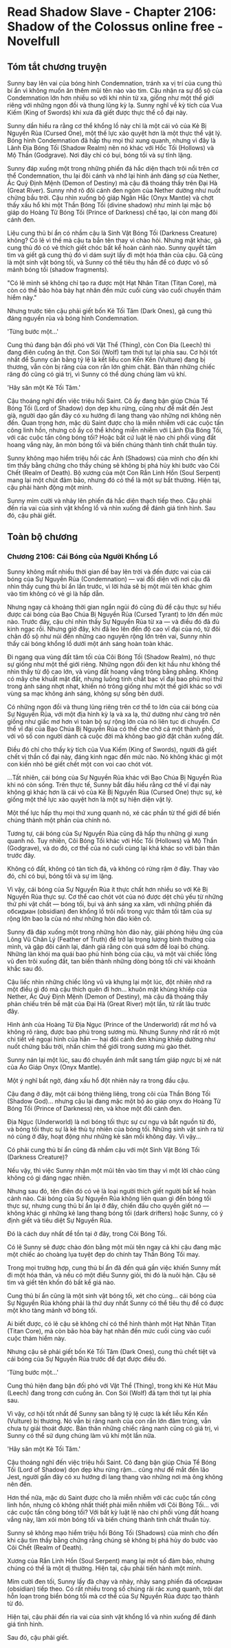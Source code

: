 # Read Shadow Slave - Chapter 2106: Shadow of the Colossus online free - Novelfull

## Tóm tắt chương truyện

Sunny bay lên vai của bóng hình Condemnation, tránh xa vị trí của cung thủ bí ẩn vì không muốn ăn thêm mũi tên nào vào tim. Cậu nhận ra sự đồ sộ của Condemnation lớn hơn nhiều so với khi nhìn từ xa, giống như một thế giới riêng với những ngọn đồi và thung lũng kỳ lạ. Sunny nghĩ về kỳ tích của Vua Kiếm (King of Swords) khi xưa đã giết được thực thể cổ đại này.

Sunny dần hiểu ra rằng cơ thể khổng lồ này chỉ là một cái vỏ của Kẻ Bị Nguyền Rủa (Cursed One), một thế lực xảo quyệt hơn là một thực thể vật lý. Bóng hình Condemnation đã hấp thụ mọi thứ xung quanh, nhưng vì đây là Lãnh Địa Bóng Tối (Shadow Realm) nên nó khác với Hốc Tối (Hollows) và Mộ Thần (Godgrave). Nơi đây chỉ có bụi, bóng tối và sự tĩnh lặng.

Sunny đáp xuống một trong những phiến đá hắc diện thạch trôi nổi trên cơ thể Condemnation, thu lại đôi cánh và nhớ lại hình ảnh đáng sợ của Nether, Ác Quỷ Định Mệnh (Demon of Destiny) mà cậu đã thoáng thấy trên Đại Hà (Great River). Sunny nhớ rõ đôi cánh đen ngòm của Nether dường như nuốt chửng bầu trời. Cậu nhìn xuống bộ giáp Ngân Hắc (Onyx Mantle) và chợt thấy xấu hổ khi một Thần Bóng Tối (divine shadow) như mình lại mặc bộ giáp do Hoàng Tử Bóng Tối (Prince of Darkness) chế tạo, lại còn mang đôi cánh đen.

Liệu cung thủ bí ẩn có nhầm cậu là Sinh Vật Bóng Tối (Darkness Creature) không? Có lẽ vì thế mà cậu ta bắn tên thay vì chào hỏi. Nhưng mặt khác, gã cung thủ đó có vẻ thích giết chóc bất kể hoàn cảnh nào. Sunny quyết tâm tìm và giết gã cung thủ đó vì dám suýt lấy đi một hóa thân của cậu. Gã cũng là một sinh vật bóng tối, và Sunny có thể tiêu thụ hắn để có được vô số mảnh bóng tối (shadow fragments).

"Có lẽ mình sẽ không chỉ tạo ra được một Hạt Nhân Titan (Titan Core), mà còn có thể bão hòa bảy hạt nhân đến mức cuối cùng vào cuối chuyến thám hiểm này."

Nhưng trước tiên cậu phải giết bốn Kẻ Tối Tăm (Dark Ones), gã cung thủ đáng nguyền rủa và bóng hình Condemnation.

'Từng bước một...'

Cung thủ đang bận đối phó với Vật Thể (Thing), còn Con Đỉa (Leech) thì đang điên cuồng ăn thịt. Con Sói (Wolf) tạm thời tụt lại phía sau. Cơ hội tốt nhất để Sunny cân bằng tỷ lệ là kết liễu con Kền Kền (Vulture) đang bị thương, vẫn còn bị răng của con rắn lớn ghim chặt. Bản thân những chiếc răng đó cũng có giá trị, vì Sunny có thể dùng chúng làm vũ khí.

'Hãy săn một Kẻ Tối Tăm.'

Cậu thoáng nghĩ đến việc triệu hồi Saint. Cô ấy đang bận giúp Chúa Tể Bóng Tối (Lord of Shadow) dọn dẹp khu rừng, cũng như để mắt đến Jest già, người dạo gần đây có xu hướng đi lang thang vào những nơi không nên đến. Quan trọng hơn, mặc dù Saint được cho là miễn nhiễm với các cuộc tấn công linh hồn, nhưng cô ấy có thể không miễn nhiễm với Lãnh Địa Bóng Tối, với các cuộc tấn công bóng tối? Hoặc bất cứ luật lệ nào chi phối vùng đất hoang vắng này, ăn mòn bóng tối và biến chúng thành tinh chất thuần túy.

Sunny không mạo hiểm triệu hồi các Ảnh (Shadows) của mình cho đến khi tìm thấy bằng chứng cho thấy chúng sẽ không bị phá hủy khi bước vào Cõi Chết (Realm of Death). Bộ xương của một Con Rắn Linh Hồn (Soul Serpent) mang lại một chút đảm bảo, nhưng đó có thể là một sự bất thường. Hiện tại, cậu phải hành động một mình.

Sunny mỉm cười và nhảy lên phiến đá hắc diện thạch tiếp theo. Cậu phải đến rìa vai của sinh vật khổng lồ và nhìn xuống để đánh giá tình hình. Sau đó, cậu phải giết.

## Toàn bộ chương

### Chương 2106: Cái Bóng của Người Khổng Lồ

Sunny không mất nhiều thời gian để bay lên trời và đến được vai của cái bóng của Sự Nguyền Rủa (Condemnation) — vai đối diện với nơi cậu đã nhìn thấy cung thủ bí ẩn lần trước, vì lời hứa sẽ bị một mũi tên khác ghim vào tim không có vẻ gì là hấp dẫn.

Nhưng ngay cả khoảng thời gian ngắn ngủi đó cũng đủ để cậu thực sự hiểu được cái bóng của Bạo Chúa Bị Nguyền Rủa (Cursed Tyrant) to lớn đến mức nào. Trước đây, cậu chỉ nhìn thấy Sự Nguyền Rủa từ xa — và điều đó đã đủ kinh ngạc rồi. Nhưng giờ đây, khi đã leo lên đến độ cao vĩ đại của nó, từ đôi chân đồ sộ như núi đến những cao nguyên rộng lớn trên vai, Sunny nhìn thấy cái bóng khổng lồ dưới một ánh sáng hoàn toàn khác.

Đi ngang qua vùng đất tăm tối của Cõi Bóng Tối (Shadow Realm), nó thực sự giống như một thế giới riêng. Những ngọn đồi đen kịt hầu như không thể nhìn thấy từ độ cao lớn, và vùng đất hoang vắng trông bằng phẳng. Không có mây che khuất mặt đất, nhưng luồng tinh chất bạc vĩ đại bao phủ mọi thứ trong ánh sáng nhợt nhạt, khiến nó trông giống như một thế giới khác so với vùng sa mạc không ánh sáng, không sự sống bên dưới.

Có những ngọn đồi và thung lũng riêng trên cơ thể to lớn của cái bóng của Sự Nguyền Rủa, với một địa hình kỳ lạ và xa lạ, thứ dường như càng trở nên giống như giấc mơ hơn vì toàn bộ sự rộng lớn của nó liên tục di chuyển. Cơ thể vĩ đại của Bạo Chúa Bị Nguyền Rủa có thể che chở cả một thành phố, với vô số con người dành cả cuộc đời mà không bao giờ đặt chân xuống đất.

Điều đó chỉ cho thấy kỳ tích của Vua Kiếm (King of Swords), người đã giết chết vị thần cổ đại này, đáng kinh ngạc đến mức nào. Nó không khác gì một con kiến nhỏ bé giết chết một con voi cao chót vót.

...Tất nhiên, cái bóng của Sự Nguyền Rủa khác với Bạo Chúa Bị Nguyền Rủa khi nó còn sống. Trên thực tế, Sunny bắt đầu hiểu rằng cơ thể vĩ đại này không gì khác hơn là cái vỏ của Kẻ Bị Nguyền Rủa (Cursed One) thực sự, kẻ giống một thế lực xảo quyệt hơn là một sự hiện diện vật lý.

Một thế lực hấp thụ mọi thứ xung quanh nó, xé các phần từ thế giới để biến chúng thành một phần của chính nó.

Tương tự, cái bóng của Sự Nguyền Rủa cũng đã hấp thụ những gì xung quanh nó. Tuy nhiên, Cõi Bóng Tối khác với Hốc Tối (Hollows) và Mộ Thần (Godgrave), và do đó, cơ thể của nó cuối cùng lại khá khác so với bản thân trước đây.

Không có đất, không có tàn tích đá, và không có rừng rậm ở đây. Thay vào đó, chỉ có bụi, bóng tối và sự im lặng.

Vì vậy, cái bóng của Sự Nguyền Rủa ít thực chất hơn nhiều so với Kẻ Bị Nguyền Rủa thực sự. Cơ thể cao chót vót của nó được dệt chủ yếu từ những thứ phi vật chất — bóng tối, bụi và ánh sáng xa xăm, với những phiến đá обсидиан (obsidian) đen khổng lồ trôi nổi trong vực thẳm tối tăm của sự rộng lớn bao la của nó như những hòn đảo kiên cố.

Sunny đã đáp xuống một trong những hòn đảo này, giải phóng hiệu ứng của Lông Vũ Chân Lý (Feather of Truth) để trở lại trọng lượng bình thường của mình, và gập đôi cánh lại, đánh giá rằng còn quá sớm để loại bỏ chúng. Những làn khói ma quái bao phủ hình bóng của cậu, và một vài chiếc lông vũ đen trôi xuống đất, tan biến thành những dòng bóng tối chỉ vài khoảnh khắc sau đó.

Cậu liếc nhìn những chiếc lông vũ và khựng lại một lúc, đột nhiên nhớ ra một điều gì đó mà cậu thích quên đi hơn... khuôn mặt khủng khiếp của Nether, Ác Quỷ Định Mệnh (Demon of Destiny), mà cậu đã thoáng thấy phản chiếu trên bề mặt của Đại Hà (Great River) một lần, từ rất lâu trước đây.

Hình ảnh của Hoàng Tử Địa Ngục (Prince of the Underworld) rất mơ hồ và không rõ ràng, được bao phủ trong sương mù. Nhưng Sunny nhớ rất rõ một chi tiết về ngoại hình của hắn — hai đôi cánh đen khủng khiếp dường như nuốt chửng bầu trời, nhấn chìm thế giới trong sương mù gào thét.

Sunny nán lại một lúc, sau đó chuyển ánh mắt sang tấm giáp ngực bị xé nát của Áo Giáp Onyx (Onyx Mantle).

Một ý nghĩ bất ngờ, đáng xấu hổ đột nhiên nảy ra trong đầu cậu.

Cậu đang ở đây, một cái bóng thiêng liêng, trong cõi của Thần Bóng Tối (Shadow God)... nhưng cậu lại đang mặc một bộ áo giáp onyx do Hoàng Tử Bóng Tối (Prince of Darkness) rèn, và khoe một đôi cánh đen.

Địa Ngục (Underworld) là nơi bóng tối thực sự cư ngụ và bắt nguồn từ đó, và bóng tối thực sự là kẻ thù tự nhiên của bóng tối. Những sinh vật sinh ra từ nó cũng ở đây, hoạt động như những kẻ săn mồi không đáy. Vì vậy...

Có phải cung thủ bí ẩn cũng đã nhầm cậu với một Sinh Vật Bóng Tối (Darkness Creature)?

Nếu vậy, thì việc Sunny nhận một mũi tên vào tim thay vì một lời chào cũng không có gì đáng ngạc nhiên.

Nhưng sau đó, tên điên đó có vẻ là loại người thích giết người bất kể hoàn cảnh nào. Cái bóng của Sự Nguyền Rủa không liên quan gì đến bóng tối thực sự, nhưng cung thủ bí ẩn lại ở đây, chiến đấu cho quyền giết nó — không khác gì những kẻ lang thang bóng tối (dark drifters) hoặc Sunny, có ý định giết và tiêu diệt Sự Nguyền Rủa.

Đó là cách duy nhất để tồn tại ở đây, trong Cõi Bóng Tối.

Có lẽ Sunny sẽ được chào đón bằng một mũi tên ngay cả khi cậu đang mặc một chiếc áo choàng lụa tuyệt đẹp do chính tay Thần Bóng Tối may.

Trong mọi trường hợp, cung thủ bí ẩn đã đến quá gần việc khiến Sunny mất đi một hóa thân, và nếu có một điều Sunny giỏi, thì đó là nuôi hận. Cậu sẽ tìm và giết tên khốn đó bất kể giá nào.

Cung thủ bí ẩn cũng là một sinh vật bóng tối, xét cho cùng... cái bóng của Sự Nguyền Rủa không phải là thứ duy nhất Sunny có thể tiêu thụ để có được một kho tàng mảnh vỡ bóng tối.

Ai biết được, có lẽ cậu sẽ không chỉ có thể hình thành một Hạt Nhân Titan (Titan Core), mà còn bão hòa bảy hạt nhân đến mức cuối cùng vào cuối cuộc thám hiểm này.

Nhưng cậu sẽ phải giết bốn Kẻ Tối Tăm (Dark Ones), cung thủ chết tiệt và cái bóng của Sự Nguyền Rủa trước để đạt được điều đó.

'Từng bước một...'

Cung thủ hiện đang bận đối phó với Vật Thể (Thing), trong khi Kẻ Hút Máu (Leech) đang trong cơn cuồng ăn. Con Sói (Wolf) đã tạm thời tụt lại phía sau.

Vì vậy, cơ hội tốt nhất để Sunny san bằng tỷ lệ cược là kết liễu Kền Kền (Vulture) bị thương. Nó vẫn bị răng nanh của con rắn lớn đâm trúng, vẫn chưa tự giải thoát được. Bản thân những chiếc răng nanh cũng có giá trị, vì Sunny có thể sử dụng chúng làm vũ khí một lần nữa.

'Hãy săn một Kẻ Tối Tăm.'

Cậu thoáng nghĩ đến việc triệu hồi Saint. Cô đang bận giúp Chúa Tể Bóng Tối (Lord of Shadow) dọn dẹp khu rừng rậm... cũng như để mắt đến lão Jest, người gần đây có xu hướng đi lang thang vào những nơi mà ông không nên đến.

Hơn thế nữa, mặc dù Saint được cho là miễn nhiễm với các cuộc tấn công linh hồn, nhưng cô không nhất thiết phải miễn nhiễm với Cõi Bóng Tối... với các cuộc tấn công bóng tối? Với bất kỳ luật lệ nào chi phối vùng đất hoang vắng này, làm xói mòn bóng tối và biến chúng thành tinh chất thuần túy.

Sunny sẽ không mạo hiểm triệu hồi Bóng Tối (Shadows) của mình cho đến khi cậu tìm thấy bằng chứng rằng chúng sẽ không bị phá hủy do bước vào Cõi Chết (Realm of Death).

Xương của Rắn Linh Hồn (Soul Serpent) mang lại một số đảm bảo, nhưng chúng có thể là một dị thường. Hiện tại, cậu phải tiến hành một mình.

Mỉm cười đen tối, Sunny lấy đà chạy và nhảy, nhảy sang phiến đá обсидиан (obsidian) tiếp theo. Có rất nhiều trong số chúng rải rác xung quanh, trôi dạt hỗn loạn trong biển bóng tối mà cơ thể của Sự Nguyền Rủa được tạo thành từ đó.

Hiện tại, cậu phải đến rìa vai của sinh vật khổng lồ và nhìn xuống để đánh giá tình hình.

Sau đó, cậu phải giết.